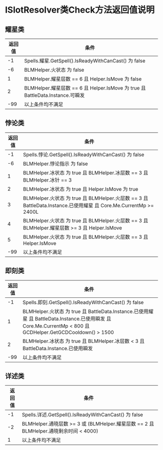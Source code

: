 # ISlotResolver类Check方法返回值说明

## 耀星类
| 返回值 | 条件                                                                 |
|--------|----------------------------------------------------------------------|
| -1     | Spells.耀星.GetSpell().IsReadyWithCanCast() 为 false                 |
| -6     | BLMHelper.火状态 为 false                                           |
| 1      | BLMHelper.耀星层数 == 6 且 Helper.IsMove 为 false                    |
| 2      | BLMHelper.耀星层数 == 6 且 Helper.IsMove 为 true 且 BattleData.Instance.可瞬发 |
| -99    | 以上条件均不满足                                                     |

## 悖论类
| 返回值 | 条件                                                                 |
|--------|----------------------------------------------------------------------|
| -1     | Spells.悖论.GetSpell().IsReadyWithCanCast() 为 false                 |
| -6     | BLMHelper.悖论指示 为 false                                          |
| 1      | BLMHelper.冰状态 为 true 且 BLMHelper.冰层数 == 3 且 BLMHelper.冰针 == 3 |
| 2      | BLMHelper.冰状态 为 true 且 Helper.IsMove 为 true                    |
| 3      | BLMHelper.火状态 为 true 且 BLMHelper.火层数 == 3 且 BattleData.Instance.已使用耀星 且 Core.Me.CurrentMp >= 2400L |
| 4      | BLMHelper.火状态 为 true 且 BLMHelper.火层数 == 3 且 BLMHelper.耀星层数 >= 3 且 Helper.IsMove |
| 5      | BLMHelper.火状态 为 true 且 BLMHelper.火层数 == 3 且 Helper.IsMove    |
| -99    | 以上条件均不满足                                                     |

## 即刻类
| 返回值 | 条件                                                                 |
|--------|----------------------------------------------------------------------|
| -1     | Spells.即刻.GetSpell().IsReadyWithCanCast() 为 false                 |
| 1      | BLMHelper.火状态 为 true 且 BattleData.Instance.已使用耀星 且 BattleData.Instance.已使用瞬发 且 Core.Me.CurrentMp < 800 且 GCDHelper.GetGCDCooldown() > 1500 |
| 2      | BLMHelper.冰状态 为 true 且 BLMHelper.冰层数 < 3 且 BattleData.Instance.已使用瞬发 |
| -99    | 以上条件均不满足                                                     |

## 详述类
| 返回值 | 条件                                                                 |
|--------|----------------------------------------------------------------------|
| -1     | Spells.详述.GetSpell().IsReadyWithCanCast() 为 false                 |
| -2     | BLMHelper.通晓层数 >= 3 或 (BLMHelper.耀星层数 == 2 且 BLMHelper.通晓剩余时间 < 4000) |
| 1      | 以上条件均不满足                                                     |